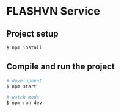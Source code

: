 # FLASHVN Service

## Project setup

```bash
$ npm install
```

## Compile and run the project

```bash
# development
$ npm start

# watch mode
$ npm run dev
```
